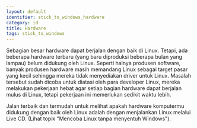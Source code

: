 ```yaml
---
layout: default
identifier: stick_to_windows_hardware
category: id
title: Hardware
tags: stick_to_windows
---
```


Sebagian besar hardware dapat berjalan dengan baik di Linux. Tetapi, ada beberapa hardware terbaru
(yang baru diproduksi beberapa bulan yang lampau) belum didukung oleh Linux. Seperti halnya produsen software,
banyak produsen hardware masih memandang Linux sebagai target pasar yang kecil sehingga mereka tidak menyediakan driver untuk Linux. 
Masalah tersebut sudah dicoba untuk diatasi oleh para developer Linux, mereka melakukan pekerjaan hebat agar setiap bagian hardware dapat berjalan
mulus di Linux, tetapi pekerjaan ini memerlukan sedikit waktu lebih. 


Jalan terbaik dan termudah untuk melihat apakah hardware komputermu didukung dengan baik oleh Linux adalah
dengan menjalankan Linux melalui Live CD. (Lihat topik "Mencoba Linux tanpa menyentuh Windows").


